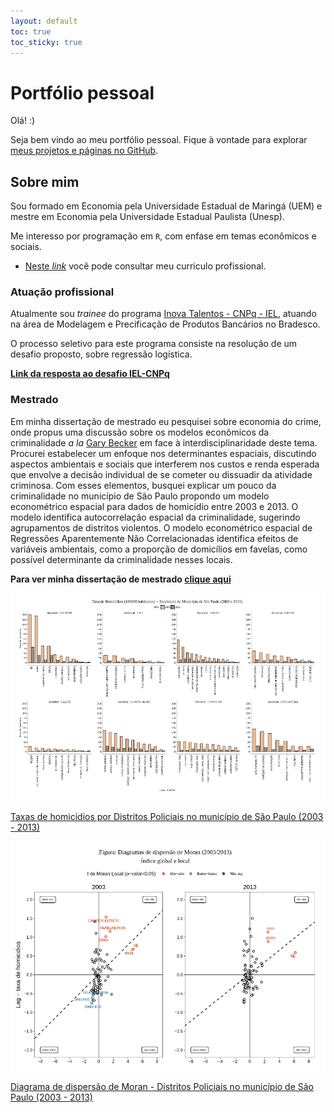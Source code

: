 ```yaml
---
layout: default
toc: true
toc_sticky: true
---
```


# Portfólio pessoal

Olá! :)

Seja bem vindo ao meu portfólio pessoal. Fique à vontade para explorar [meus projetos e páginas no GitHub](https://github.com/rdurl0).

## Sobre mim

Sou formado em Economia pela Universidade Estadual de Maringá (UEM) e mestre em Economia pela Universidade Estadual Paulista (Unesp).

Me interesso por programação em `R`, com enfase em temas econômicos e sociais. 

- [Neste *link*](./pdf/CV_Raul_de_Sa_Durlo.pdf) você pode consultar meu curriculo profissional.

### Atuação profissional

Atualmente sou *trainee* do programa [Inova Talentos - CNPq - IEL](http://www.portaldaindustria.com.br/inovatalentos), atuando na área de Modelagem e Precificação de Produtos Bancários no Bradesco. 

O processo seletivo para este programa consiste na resolução de um desafio proposto, sobre regressão logística.

**[Link da resposta ao desafio IEL-CNPq](https://rdurl0.github.io/Desafio-IEL-CNPq/docs/desafio.html)**

### Mestrado

Em minha dissertação de mestrado eu pesquisei sobre economia do crime, onde propus uma discussão sobre os modelos econômicos da criminalidade *a la* [Gary Becker](https://www.journals.uchicago.edu/doi/abs/10.1086/259394) em face à interdisciplinaridade deste tema. Procurei estabelecer um enfoque nos determinantes espaciais, discutindo aspectos ambientais e sociais que interferem nos custos e renda esperada que envolve a decisão individual de se cometer ou dissuadir da atividade criminosa. Com esses elementos, busquei explicar um pouco da criminalidade no município de São Paulo propondo um modelo econométrico espacial para dados de homicídio entre 2003 e 2013. O modelo identifica autocorrelação espacial da criminalidade, sugerindo agrupamentos de distritos violentos. O modelo econométrico espacial de Regressões Aparentemente Não Correlacionadas identifica efeitos de variáveis ambientais, como a proporção de domicílios em favelas, como possível determinante da criminalidade nesses locais.

**Para ver minha dissertação de mestrado [clique aqui](https://github.com/rdurl0/Dissertacao-de-Mestrado)**

![Taxas de homicídios por Distritos Policiais no município de São Paulo (2003 - 2013)](./assets/img/homicidio_distritos.png)

[Taxas de homicídios por Distritos Policiais no município de São Paulo (2003 - 2013)](./assets/img/homicidio_distritos.png)

![Diagrama de dispersão de Moran - Distritos Policiais no município de São Paulo (2003 - 2013)](./assets/img/moran_homicidios.png)

[Diagrama de dispersão de Moran - Distritos Policiais no município de São Paulo (2003 - 2013)](./assets/img/moran_homicidios.png)
